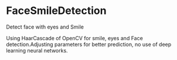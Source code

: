 # FaceSmileDetection
Detect face with eyes and Smile

Using HaarCascade of OpenCV for smile, eyes and Face detection.Adjusting parameters for better prediction, no use of deep learning neural networks.
